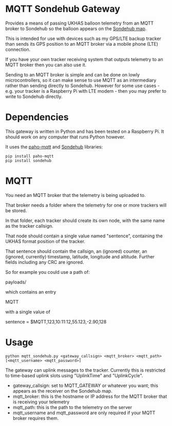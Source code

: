 MQTT Sondehub Gateway
====================

Provides a means of passing UKHAS balloon telemetry from an MQTT broker to Sondehub so the balloon appears on the [Sondehub map](https://amateur.sondehub.org/).

This is intended for use with devices such as my GPS/LTE backup tracker than sends its GPS position to an MQTT broker via a mobile phone (LTE) connection.

If you have your own tracker receiving system that outputs telemetry to an MQTT broker then you can also use it.

Sending to an MQTT broker is simple and can be done on lowly microcontrollers, so it can make sense to use MQTT as an intermediary rather than sending directly to Sondehub.  However for some use cases - e.g. your tracker is a Raspberry Pi with LTE modem - then you may prefer to write to Sondehub directly.

Dependencies
============

This gateway is written in Python and has been tested on a Raspberry Pi.  It should work on any computer that runs Python however.

It uses the [paho-mqtt](https://pypi.org/project/paho-mqtt/) and [Sondehub](https://pypi.org/project/sondehub/) libraries:

	pip install paho-mqtt
	pip install sondehub



MQTT
============

You need an MQTT broker that the telemetry is being uploaded to.

That broker needs a folder where the telemetry for one or more trackers will be stored.

In that folder, each tracker should create its own node, with the same name as the tracker callsign.

That node should contain a single value named "sentence", containing the UKHAS format position of the tracker.

That sentence should contain the callsign, an (ignored) counter, an (ignored, currently) timestamp, latitude, longitude and altitude.  Further fields including any CRC are ignored.

So for example you could use a path of:

payloads/

which contains an entry

MQTT

with a single value of

sentence = $MQTT,123,10:11:12,55.123,-2.90,128



Usage
=======

	python mqtt_sondehub.py <gateway_callsign> <mqtt_broker> <mqtt_path> [<mqtt_username> <mqtt_password>]

The gateway can uplink messages to the tracker.  Currently this is restricted to time-based uplink slots using "UplinkTime" and "UplinkCycle".

- gateway_callsign: set to MQTT_GATEWAY or whatever you want; this appears as the receiver on the Sondehub map.
- mqtt_broker: this is the hostname or IP address for the MQTT broker that is receiving your telemetry
- mqtt_path: this is the path to the telemetry on the server
- mqtt_username and mqtt_password are only required if your MQTT broker requires them.

